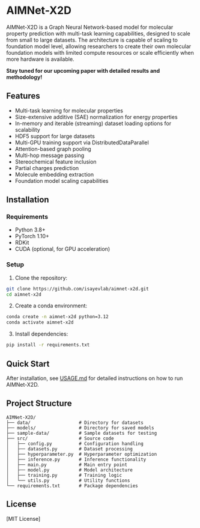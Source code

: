 # AIMNet-X2D

AIMNet-X2D is a Graph Neural Network-based model for molecular property prediction with multi-task learning capabilities, designed to scale from small to large datasets. The architecture is capable of scaling to foundation model level, allowing researchers to create their own molecular foundation models with limited compute resources or scale efficiently when more hardware is available.

**Stay tuned for our upcoming paper with detailed results and methodology!**

## Features

- Multi-task learning for molecular properties
- Size-extensive additive (SAE) normalization for energy properties
- In-memory and iterable (streaming) dataset loading options for scalability
- HDF5 support for large datasets
- Multi-GPU training support via DistributedDataParallel
- Attention-based graph pooling
- Multi-hop message passing
- Stereochemical feature inclusion
- Partial charges prediction
- Molecule embedding extraction
- Foundation model scaling capabilities

## Installation

### Requirements

- Python 3.8+
- PyTorch 1.10+
- RDKit
- CUDA (optional, for GPU acceleration)

### Setup

1. Clone the repository:
```bash
git clone https://github.com/isayevlab/aimnet-x2d.git
cd aimnet-x2d
```

2. Create a conda environment:
```bash
conda create -n aimnet-x2d python=3.12
conda activate aimnet-x2d
```

3. Install dependencies:
```bash
pip install -r requirements.txt
```

## Quick Start

After installation, see [USAGE.md](USAGE.md) for detailed instructions on how to run AIMNet-X2D.

## Project Structure

```
AIMNet-X2D/
├── data/                  # Directory for datasets
├── models/                # Directory for saved models
├── sample-data/           # Sample datasets for testing
├── src/                   # Source code
│   ├── config.py          # Configuration handling
│   ├── datasets.py        # Dataset processing
│   ├── hyperparameter.py  # Hyperparameter optimization
│   ├── inference.py       # Inference functionality
│   ├── main.py            # Main entry point
│   ├── model.py           # Model architecture
│   ├── training.py        # Training logic
│   └── utils.py           # Utility functions
└── requirements.txt       # Package dependencies
```


## License

[MIT License]
